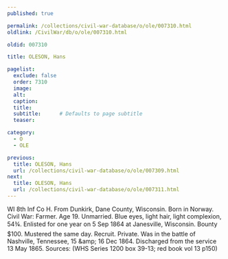 ```yaml
---
published: true

permalink: /collections/civil-war-database/o/ole/007310.html
oldlink: /CivilWar/db/o/ole/007310.html

oldid: 007310

title: OLESON, Hans

pagelist:
  exclude: false
  order: 7310
  image: 
  alt:
  caption:
  title:
  subtitle:      # Defaults to page subtitle
  teaser:

category: 
  - O 
  - OLE

previous:
  title: OLESON, Hans
  url: /collections/civil-war-database/o/ole/007309.html  
next:
  title: OLESON, Hans
  url: /collections/civil-war-database/o/ole/007311.html   
---
```

WI 8th Inf Co H. From Dunkirk, Dane County, Wisconsin. Born in Norway. Civil War: Farmer. Age 19. Unmarried. Blue eyes, light hair, light complexion, 5&#146;4&frac34;&#148;. Enlisted for one year on 5 Sep 1864 at Janesville, Wisconsin. Bounty $100. Mustered the same day. Recruit. Private. Was in the battle of Nashville, Tennessee, 15 &amp;amp; 16 Dec 1864. Discharged from the service 13 May 1865. Sources: (WHS Series 1200 box 39-13; red book vol 13 p150)